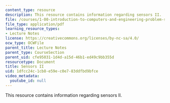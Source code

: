 ```yaml
---
content_type: resource
description: This resource contains information regarding sensors II.
file: /courses/1-00-introduction-to-computers-and-engineering-problem-solving-spring-2012/1dfcc24c1cb8e59ec0e783ddfbd9bfce_MIT1_00S12_Lec_26.pdf
file_type: application/pdf
learning_resource_types:
- Lecture Notes
license: https://creativecommons.org/licenses/by-nc-sa/4.0/
ocw_type: OCWFile
parent_title: Lecture Notes
parent_type: CourseSection
parent_uid: cfe95031-1d4d-a15d-46b1-ed49c9bb355d
resourcetype: Document
title: Sensors II
uid: 1dfcc24c-1cb8-e59e-c0e7-83ddfbd9bfce
video_metadata:
  youtube_id: null
---
```

This resource contains information regarding sensors II.